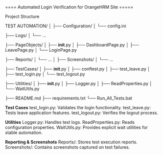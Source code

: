 ==== Automated Login Verification for OrangeHRM Site =====


Project Structure

TEST AUTOMATION/
│
├── Configuration/
│   └── config.ini

├── Logs/
│   └── ...


├── PageObjects/
│   ├── __init__.py
│   ├── DashboardPage.py
│   ├── LeavePage.py
│   └── LoginPage.py


├── Reports/
│   └── ...
│
├── Screenshots/
│   └── ...


├── TestCases/
│   ├── __init__.py
│   ├── conftest.py
│   ├── test_leave.py
│   ├── test_login.py
│   └── test_logout.py


├── Utilities/
│   ├── __init__.py
│   ├── Logger.py
│   ├── ReadProperties.py
│   └── WaitUtils.py

├── README.md
├── requirements.txt
└── Run_All_Tests.bat


**Test Cases**
test_login.py: Validates the login functionality.
test_leave.py: Tests leave application features.
test_logout.py: Verifies the logout process.

**Utilities**
Logger.py: Handles test logs.
ReadProperties.py: Reads configuration properties.
WaitUtils.py: Provides explicit wait utilities for stable automation.

**Reporting & Screenshots**
Reports/: Stores test execution reports.
Screenshots/: Contains screenshots captured on test failures.
